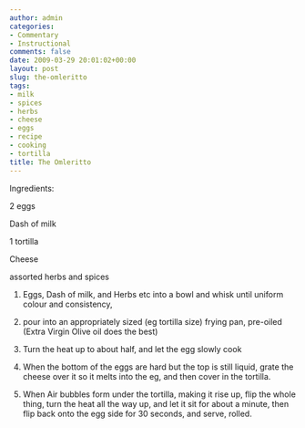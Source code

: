 ```yaml
---
author: admin
categories:
- Commentary
- Instructional
comments: false
date: 2009-03-29 20:01:02+00:00
layout: post
slug: the-omleritto
tags:
- milk
- spices
- herbs
- cheese
- eggs
- recipe
- cooking
- tortilla
title: The Omleritto
---
```



Ingredients:

2 eggs

Dash of milk

1 tortilla

Cheese

assorted herbs and spices

1) Eggs, Dash of milk, and Herbs etc into a bowl and whisk until uniform colour and consistency,

2) pour into an appropriately sized (eg tortilla size) frying pan, pre-oiled (Extra Virgin Olive oil does the best)

3) Turn the heat up to about half, and let the egg slowly cook

4) When the bottom of the eggs are hard but the top is still liquid, grate the cheese over it so it melts into the eg, and then cover in the tortilla.

5) When Air bubbles form under the tortilla, making it rise up, flip the whole thing, turn the heat all the way up, and let it sit for about a minute, then flip back onto the egg side for 30 seconds, and serve, rolled.
